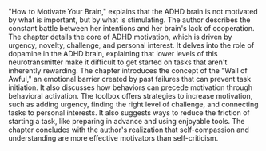 "How to Motivate Your Brain," explains that the ADHD brain is not motivated by what is important, but by what is stimulating. The author describes the constant battle between her intentions and her brain's lack of cooperation. The chapter details the core of ADHD motivation, which is driven by urgency, novelty, challenge, and personal interest. It delves into the role of dopamine in the ADHD brain, explaining that lower levels of this neurotransmitter make it difficult to get started on tasks that aren't inherently rewarding. The chapter introduces the concept of the "Wall of Awful," an emotional barrier created by past failures that can prevent task initiation. It also discusses how behaviors can precede motivation through behavioral activation. The toolbox offers strategies to increase motivation, such as adding urgency, finding the right level of challenge, and connecting tasks to personal interests. It also suggests ways to reduce the friction of starting a task, like preparing in advance and using enjoyable tools. The chapter concludes with the author's realization that self-compassion and understanding are more effective motivators than self-criticism.